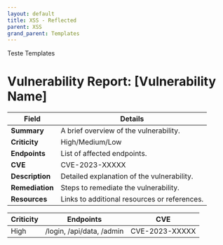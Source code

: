 ```yaml
---
layout: default
title: XSS - Reflected
parent: XSS
grand_parent: Templates
---
```


Teste Templates



# Vulnerability Report: [Vulnerability Name]

| **Field**       | **Details**                                      |
|-----------------|--------------------------------------------------|
| **Summary**     | A brief overview of the vulnerability.           |
| **Criticity**   | High/Medium/Low                                  |
| **Endpoints**   | List of affected endpoints.                      |
| **CVE**         | CVE-2023-XXXXX                                   |
| **Description** | Detailed explanation of the vulnerability.       |
| **Remediation** | Steps to remediate the vulnerability.            |
| **Resources**   | Links to additional resources or references.     |

| **Criticity** | **Endpoints**            | **CVE**       |
|---------------|--------------------------|---------------|
| High          | /login, /api/data, /admin | CVE-2023-XXXXX |
